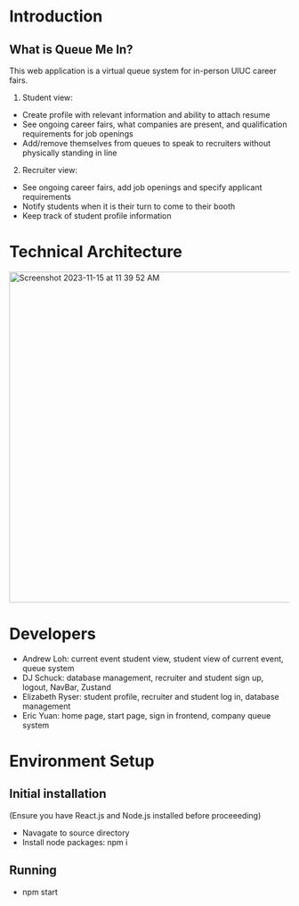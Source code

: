 # Introduction

## What is Queue Me In?
This web application is a virtual queue system for in-person UIUC career fairs.
1. Student view:
- Create profile with relevant information and ability to attach resume
- See ongoing career fairs, what companies are present, and qualification requirements for job openings
- Add/remove themselves from queues to speak to recruiters without physically standing in line
2. Recruiter view:
- See ongoing career fairs, add job openings and specify applicant requirements
- Notify students when it is their turn to come to their booth
- Keep track of student profile information

# Technical Architecture
<img width="593" alt="Screenshot 2023-11-15 at 11 39 52 AM" src="https://github.com/FPynk/cs222Queuemein/assets/143031056/bc756425-5458-4fe2-ae76-b075f7da9243">

# Developers
- Andrew Loh: current event student view, student view of current event, queue system
- DJ Schuck: database management, recruiter and student sign up, logout, NavBar, Zustand
- Elizabeth Ryser: student profile, recruiter and student log in, database management
- Eric Yuan: home page, start page, sign in frontend, company queue system

# Environment Setup
## Initial installation
(Ensure you have React.js and Node.js installed before proceeeding)
- Navagate to source directory
- Install node packages: npm i
## Running
- npm start
